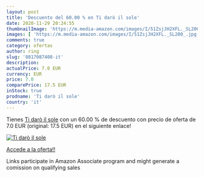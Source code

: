 ```yaml
---
layout: post
title: 'Descuento del 60.00 % en Ti darò il sole'
date: 2020-11-29 20:24:55
thumbnailImage: 'https://m.media-amazon.com/images/I/51ZsjJH2XFL._SL200_.jpg'
images: [ 'https://m.media-amazon.com/images/I/51ZsjJH2XFL._SL200_.jpg' ]
comments: true
category: ofertas
author: ring
slug: '8817087408-it'
description:
actualPrice: 7.0 EUR
currency: EUR
price: 7.0
comparePrice: 17.5 EUR
inStock: true
prodname: 'Ti darò il sole'
country: 'it'
---
```


Tienes [Ti darò il sole](https://www.amazon.it/dp/8817087408/?tag=tolees00-21) con un 60.00 % de descuento con precio de oferta de 7.0 EUR (original: 17.5 EUR) en el siguiente enlace!

[![Ti darò il sole](https://m.media-amazon.com/images/I/51ZsjJH2XFL._SL200_.jpg)](https://www.amazon.it/dp/8817087408/?tag=tolees00-21)

[Accede a la oferta!!](https://www.amazon.it/dp/8817087408/?tag=tolees00-21)

Links participate in Amazon Associate program and might generate a comission on qualifying sales



